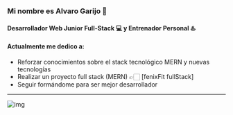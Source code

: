 ### Mi nombre es Alvaro Garijo 👋
#### Desarrollador Web Junior Full-Stack 💻  y Entrenador Personal ♨️


#### Actualmente me dedico a:


- Reforzar conocimientos sobre el stack tecnológico MERN y nuevas tecnologías 
- Realizar un proyecto full stack (MERN) 👉🏻 [fenixFit fullStack]
- Seguir formándome para ser mejor desarrollador 
___

<p>
<img src="https://w7.pngwing.com/pngs/2/605/png-transparent-html-responsive-web-design-css3-cascading-style-sheets-javascript-world-wide-web-web-design-text-trademark.png" alt="img"/>
</p>
